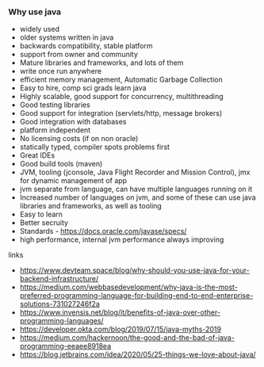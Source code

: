 
### Why use java

- widely used
- older systems written in java
- backwards compatibility, stable platform
- support from owner and community
- Mature libraries and frameworks, and lots of them
- write once run anywhere
- efficient memory management, Automatic Garbage Collection
- Easy to hire, comp sci grads learn java
- Highly scalable, good support for concurrency, multithreading
- Good testing libraries
- Good support for integration (servlets/http, message brokers)
- Good integration with databases
- platform independent
- No licensing costs (if on non oracle)
- statically typed, compiler spots problems first
- Great IDEs
- Good build tools (maven)
- JVM, tooling (jconsole, Java Flight Recorder and Mission Control), jmx for dynamic management of app
- jvm separate from language, can have multiple languages running on it
- Increased number of languages on jvm, and some of these can use java libraries and frameworks, as well as tooling
- Easy to learn
- Better secruity
- Standards - https://docs.oracle.com/javase/specs/
- high performance, internal jvm performance always improving

links

- https://www.devteam.space/blog/why-should-you-use-java-for-your-backend-infrastructure/
- https://medium.com/webbasedevelopment/why-java-is-the-most-preferred-programming-language-for-building-end-to-end-enterprise-solutions-731027246f2a
- https://www.invensis.net/blog/it/benefits-of-java-over-other-programming-languages/
- https://developer.okta.com/blog/2019/07/15/java-myths-2019
- https://medium.com/hackernoon/the-good-and-the-bad-of-java-programming-eeaee8918ea
- https://blog.jetbrains.com/idea/2020/05/25-things-we-love-about-java/
